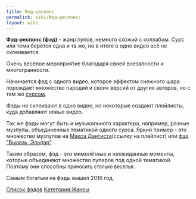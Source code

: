 ```yaml
---
title: Фэд-респонс
permalink: wiki/Фэд-респонс/
layout: wiki
---
```


**Фэд-респонс (фэд)** - жанр пупов, немного схожий с коллабом. Сурс или
тема берётся одна и та же, но в итоге в одно видео всё не склеивается.

Очень весёлое мероприятие благодаря своей внезапности и многогранности.

Начинается фэд с одного видео, которое эффектом снежного шара порождает
множество пародий и своих версий от других авторов, но с тем же
[сурсом](Термины#С "wikilink"). 

Фэды не склеивают в одно видео, но некоторые создают плейлисты, куда
добавляют новые видео.

Так же фэды могут быть и музыкального характера, например, разные
музпупы, объединенные тематикой одного сурса. Яркий пример - это
множество музпупов на [Макса Дантиста](/wiki/MaxDentist "wikilink")(ссылку на
плейлист) или [фэд "Вылазь, Эльдар"](Вылазь_Эльдар_Фэд "wikilink").

Таким образом, фэд - это мимолётные и неожиданные моменты, которые
объединяют множество пуперов под одной тематикой. Поэтому они
способны <span style="font-size:13px;">приносить столько веселья</span>.

Самым богатым на фэды вышел 2016 год.

[Список
фэдов](http://ru.ruspoop.wikia.com/wiki/%D0%9A%D0%B0%D1%82%D0%B5%D0%B3%D0%BE%D1%80%D0%B8%D1%8F:%D0%A4%D1%8D%D0%B4%D1%8B)
[Категория:Жанры](Категория:Жанры "wikilink")
